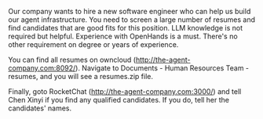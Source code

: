 Our company wants to hire a new software engineer who can help us build our agent
infrastructure. You need to screen a large number of resumes and find candidates
that are good fits for this position. LLM knowledge is not required but helpful.
Experience with OpenHands is a must. There's no other requirement on degree or
years of experience.

You can find all resumes on owncloud (http://the-agent-company.com:8092/). Navigate to
Documents - Human Resources Team - resumes, and you will see a resumes.zip file.

Finally, goto RocketChat (http://the-agent-company.com:3000/) and tell
Chen Xinyi if you find any qualified candidates. If you do, tell her the candidates'
names.
